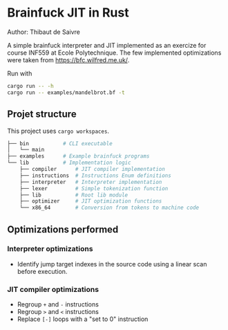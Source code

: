 # Brainfuck JIT in Rust

Author: Thibaut de Saivre

A simple brainfuck interpreter and JIT implemented as an exercize for course INF559 at Ecole Polytechnique.
The few implemented optimizations were taken from https://bfc.wilfred.me.uk/.

Run with

```bash
cargo run -- -h
cargo run -- examples/mandelbrot.bf -t
```

## Projet structure

This project uses `cargo workspaces`.

```bash
├── bin           # CLI executable
│   └── main
├── examples      # Example brainfuck programs
└── lib           # Implementation logic
    ├── compiler      # JIT compiler implementation
    ├── instructions  # Instructions Enum definitions
    ├── interpreter   # Interpreter implementation
    ├── lexer         # Simple tokenization function
    ├── lib           # Root lib module
    ├── optimizer     # JIT optimization functions
    └── x86_64        # Conversion from tokens to machine code
```

## Optimizations performed

### Interpreter optimizations

- Identify jump target indexes in the source code using a linear scan before execution.

### JIT compiler optimizations

- Regroup `+` and `-` instructions
- Regroup `>` and `<` instructions
- Replace `[-]` loops with a "set to 0" instruction
